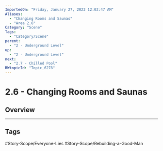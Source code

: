 ```yaml
---
ImportedOn: "Friday, January 27, 2023 12:02:47 AM"
Aliases:
  - "Changing Rooms and Saunas"
  - "Area 2.6"
Category: "Scene"
Tags:
  - "Category/Scene"
parent:
  - "2 - Underground Level"
up:
  - "2 - Underground Level"
next:
  - "2.7 - Chilled Pool"
RWtopicId: "Topic_6278"
---
```

# 2.6 - Changing Rooms and Saunas
## Overview

---
## Tags
#Story-Scope/Everyone-Lies #Story-Scope/Rebuilding-a-Good-Man

